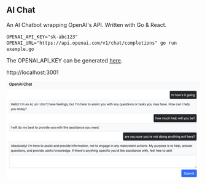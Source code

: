 ## AI Chat

An AI Chatbot wrapping OpenAI's API.
Written with Go & React.

```
OPENAI_API_KEY="sk-abc123" OPENAI_URL="https://api.openai.com/v1/chat/completions" go run example.go
```

The OPENAI_API_KEY can be generated [here](https://platform.openai.com/api-keys).

http://localhost:3001

![example screenshot](https://github.com/geoffroh/aichat/blob/main/ss.png)